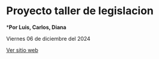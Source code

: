 # Proyecto taller de legislacion

***Por Luis, Carlos, Diana**

Viernes 06 de diciembre del 2024


<a href=" https://luisgarayp.github.io/Sitweb/"
target="_blank">Ver sitio web</a>